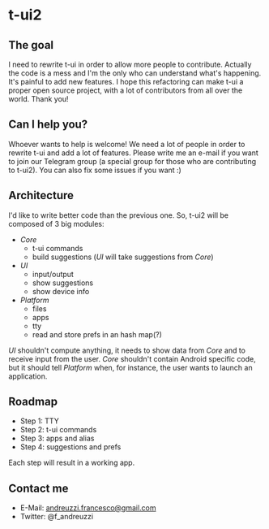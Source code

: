 # t-ui2

## The goal
I need to rewrite t-ui in order to allow more people to contribute. Actually the code is a mess and I'm the only who can understand what's happening. It's painful to add new features. I hope this refactoring can make t-ui a proper open source project, with a lot of contributors from all over the world. Thank you!

## Can I help you?
Whoever wants to help is welcome! We need a lot of people in order to rewrite t-ui and add a lot of features. Please write me an e-mail if you want to join our Telegram group (a special group for those who are contributing to t-ui2). You can also fix some issues if you want :)

## Architecture
I'd like to write better code than the previous one. So, t-ui2 will be composed of 3 big modules:
* *Core*
  + t-ui commands
  + build suggestions (*UI* will take suggestions from *Core*)
* *UI*
  + input/output
  + show suggestions
  + show device info
* *Platform*
  + files
  + apps
  + tty
  + read and store prefs in an hash map(?) 

*UI* shouldn't compute anything, it needs to show data from *Core* and to receive input from the user. *Core* shouldn't contain Android specific code, but it should tell *Platform* when, for instance, the user wants to launch an application.

## Roadmap
* Step 1: TTY
* Step 2: t-ui commands
* Step 3: apps and alias
* Step 4: suggestions and prefs

Each step will result in a working app.

## Contact me
* E-Mail: andreuzzi.francesco@gmail.com
* Twitter: @f_andreuzzi
